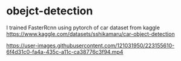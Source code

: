 # obejct-detection
I trained FasterRcnn using pytorch of car dataset from kaggle https://www.kaggle.com/datasets/sshikamaru/car-object-detection


https://user-images.githubusercontent.com/121031950/223155610-6f4d31c0-fa4a-435c-a11c-ca38776c3f94.mp4


